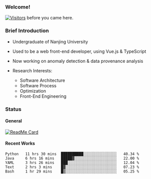 ### Welcome!

[![Visitors](https://visitor-badge.laobi.icu/badge?page_id=HermitSun.HermitSun)]() before you came here.

### Brief Introduction

- Undergraduate of Nanjing University

- Used to be a web front-end developer, using Vue.js & TypeScript

- Now working on anomaly detection & data provenance analysis

- Research Interests: 
  - Software Architecture
  - Software Process
  - Optimization
  - Front-End Engineering

### Status

#### General

[![ReadMe Card](https://github-readme-stats.hermitsun.vercel.app/api?username=HermitSun&count_private=true&show_icons=true)]()

#### Recent Works

<!--START_SECTION:waka-->
```text
Python   11 hrs 30 mins  ██████████░░░░░░░░░░░░░░░   40.34 % 
Java     6 hrs 16 mins   █████▓░░░░░░░░░░░░░░░░░░░   22.00 % 
YAML     3 hrs 26 mins   ███░░░░░░░░░░░░░░░░░░░░░░   12.04 % 
Text     2 hrs 3 mins    █▓░░░░░░░░░░░░░░░░░░░░░░░   07.23 % 
Bash     1 hr 29 mins    █▒░░░░░░░░░░░░░░░░░░░░░░░   05.25 % 
```
<!--END_SECTION:waka-->
